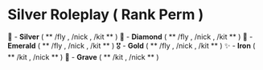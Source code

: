 # Silver Roleplay ( Rank Perm ) 


🥇 - **Silver** 
( ** /fly , /nick , /kit ** )
🥈 - **Diamond**
( ** /fly , /nick , /kit ** )
🥉 - **Emerald**
( ** /fly , /nick , /kit ** )
🎖️ - **Gold**
( ** /fly , /nick , /kit ** )
✨ - **Iron**
( ** /kit , /nick ** )
🍃 - **Grave**
( ** /kit , /nick ** )
